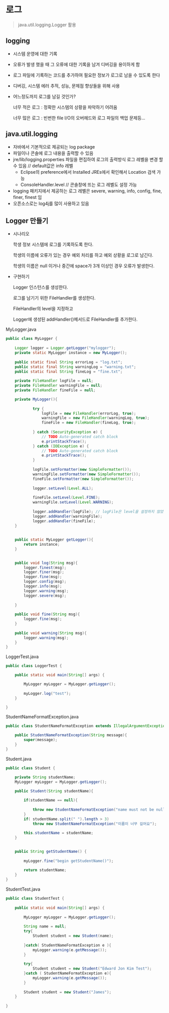# 로그

> java.util.logging.Logger 활용

## logging

- 시스템 운영에 대한 기록

- 오류가 발생 했을 때 그 오류에 대한 기록을 남겨 디버깅을 용이하게 함

- 로그 파일에 기록하는 코드를 추가하여 필요한 정보가 로그로 남을 수 있도록 한다

- 디버깅, 시스템 에러 추적, 성능, 문제점 향상들을 위해 사용

- 어느정도까지 로그를 남길 것인가?

  너무 적은 로그 : 정확한 시스템의 상황을 파악하기 어려움

  너무 많은 로그 : 빈번한 file I/O의 오버헤드와 로그 파일의 백업 문제등...

## java.util.logging

- 자바에서 기본적으로 제공되는 log package
- 파일이나 콘솔에 로그 내용을 출력할 수 있음
- jre/lib/logging.properties 파일을 편집하여 로그의 출력방식 로그 레벨을 변경 할 수 있음 // default값은 info 레벨
  - Eclipse의 preference에서  Installed JREs에서 확인해서 Location 검색 가능
  - ConsoleHandler.level  // 콘솔창에 뜨는 로그 레벨도 설정 가능 
- logging 패키지에서 제공하는 로그 레벨은 severe, warning, info, config, fine, finer, finest 임
- 오픈소스로는 log4j를 많이 사용하고 있음

## Logger 만들기

- 시나리오

  학생 정보 시스템에 로그를 기록하도록 한다.

  학생의 이름에 오류가 있는 경우 예외 처리를 하고 예외 상황을 로그로 남긴다.

  학생의 이름은 null 이거나 중간에 space가 3개 이상인 경우 오류가 발생한다.

- 구현하기

  Logger 인스턴스를 생성한다.

  로그를 남기기 위한 FileHandler를 생성한다.

  FileHandler의 level을 지정하고

  Logger에 생성된 addHandler()메서드로 FileHandler를 추가한다.

MyLogger.java

```java
public class MyLogger {
	
	Logger logger = Logger.getLogger("mylogger");
	private static MyLogger instance = new MyLogger();
	
	public static final String errorLog = "log.txt";
	public static final String warningLog = "warning.txt";
	public static final String fineLog = "fine.txt";
	
	private FileHandler logFile = null;
	private FileHandler warningFile = null;
	private FileHandler fineFile = null;

	private MyLogger(){
	
			try {
				logFile = new FileHandler(errorLog, true);
				warningFile = new FileHandler(warningLog, true);
				fineFile = new FileHandler(fineLog, true);
				
			} catch (SecurityException e) {
				// TODO Auto-generated catch block
				e.printStackTrace();
			} catch (IOException e) {
				// TODO Auto-generated catch block
				e.printStackTrace();
			}
	
			logFile.setFormatter(new SimpleFormatter());
			warningFile.setFormatter(new SimpleFormatter());
			fineFile.setFormatter(new SimpleFormatter());
			
			logger.setLevel(Level.ALL);
    
			fineFile.setLevel(Level.FINE);
			warningFile.setLevel(Level.WARNING);
			
			logger.addHandler(logFile); // logFile은 level을 설정하지 않았기때문에 logger설정을 따라감.
			logger.addHandler(warningFile);
			logger.addHandler(fineFile);
	}	
	
	
	public static MyLogger getLogger(){
		return instance;
	}

	
	public void log(String msg){ 
		logger.finest(msg); 
		logger.finer(msg);
		logger.fine(msg);
		logger.config(msg);
		logger.info(msg);
		logger.warning(msg);
		logger.severe(msg);
		
	}
	
	public void fine(String msg){
		logger.fine(msg);
	}
	
	public void warning(String msg){
		logger.warning(msg);
	}
}
```

LoggerTest.java

```java
public class LoggerTest {

	public static void main(String[] args) {

		MyLogger myLogger = MyLogger.getLogger();
		
		myLogger.log("test");
	}

}
```

StudentNameFormatException.java

```java
public class StudentNameFormatException extends IllegalArgumentException{

	public StudentNameFormatException(String message){
		super(message);
	}
}
```

Student.java

```java
public class Student {

	private String studentName;
	MyLogger myLogger = MyLogger.getLogger();
	
	public Student(String studentName){

		if(studentName == null){
		
			throw new StudentNameFormatException("name must not be null");
		}
		if( studentName.split(" ").length > 3)
			throw new StudentNameFormatException("이름이 너무 길어요");
		
		this.studentName = studentName;
	}

	
	public String getStudentName() {
		
		myLogger.fine("begin getStudentName()");
		
		return studentName;
	}
}
```

StudentTest.java

```java
public class StudentTest {
	
	public static void main(String[] args) {
	
		MyLogger myLogger = MyLogger.getLogger();
		
		String name = null;
		try{
			Student student = new Student(name);
			
		}catch( StudentNameFormatException e ){
			myLogger.warning(e.getMessage());
		}
		
		try{
			Student student = new Student("Edward Jon Kim Test");
		}catch ( StudentNameFormatException e){
			myLogger.warning(e.getMessage());
		}
		
		Student student = new Student("James");
	}
	
}
```
